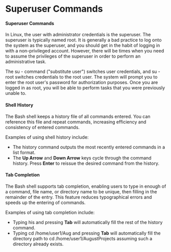 # Superuser Commands

#### **Superuser Commands**

In Linux, the user with administrator credentials is the superuser. The superuser is typically named root. It is generally a bad practice to log onto the system as the superuser, and you should get in the habit of logging in with a non-privileged account. However, there will be times when you need to assume the privileges of the superuser in order to perform an administrative task.

The su - command ("substitute user") switches user credentials, and su - root switches credentials to the root user. The system will prompt you to enter the root user's password for authorization purposes. Once you are logged in as root, you will be able to perform tasks that you were previously unable to.

#### **Shell History**

The Bash shell keeps a history file of all commands entered. You can reference this file and repeat commands, increasing efficiency and consistency of entered commands.

Examples of using shell history include:

-   The history command outputs the most recently entered commands in a list format.
-   The **Up Arrow** and **Down Arrow** keys cycle through the command history. Press **Enter** to reissue the desired command from the history.

#### **Tab Completion**

The Bash shell supports tab completion, enabling users to type in enough of a command, file name, or directory name to be unique, then filling in the remainder of the entry. This feature reduces typographical errors and speeds up the entering of commands.

Examples of using tab completion include:

-   Typing his and pressing **Tab** will automatically fill the rest of the history command.
-   Typing cd /home/user1/Aug and pressing **Tab** will automatically fill the directory path to cd /home/user1/AugustProjects assuming such a directory already exists.